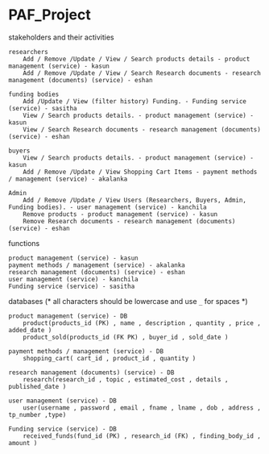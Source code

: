 # PAF_Project

stakeholders and their activities 

	researchers 
		Add / Remove /Update / View / Search products details - product management (service) - kasun
		Add / Remove /Update / View / Search Research documents - research management (documents) (service) - eshan

	funding bodies
		Add /Update / View (filter history) Funding. - Funding service (service) - sasitha
		View / Search products details. - product management (service) - kasun
		View / Search Research documents - research management (documents) (service) - eshan
		
	buyers
		View / Search products details. - product management (service) - kasun
		Add / Remove /Update / View Shopping Cart Items - payment methods / management (service) - akalanka

	Admin
		Add / Remove /Update / View Users (Researchers, Buyers, Admin, Funding bodies). - user management (service) - kanchila
		Remove products - product management (service) - kasun
		Remove Research documents - research management (documents) (service) - eshan



functions
	product management (service) - kasun
	payment methods / management (service) - akalanka
	research management (documents) (service) - eshan	user management (service) - kanchila	Funding service (service) - sasitha


databases (* all characters should be lowercase and use `_` for spaces *)

	product management (service) - DB
		product(products_id (PK) , name , description , quantity , price , added_date )
		product_sold(products_id (FK PK) , buyer_id , sold_date )

	payment methods / management (service) - DB
		shopping_cart( cart_id , product_id , quantity )

	research management (documents) (service) - DB
		research(research_id , topic , estimated_cost , details , published_date )
			
	user management (service) - DB
		user(username , password , email , fname , lname , dob , address , tp_number ,type)
		
	Funding service (service) - DB
		received_funds(fund_id (PK) , research_id (FK) , finding_body_id , amount )


	
























